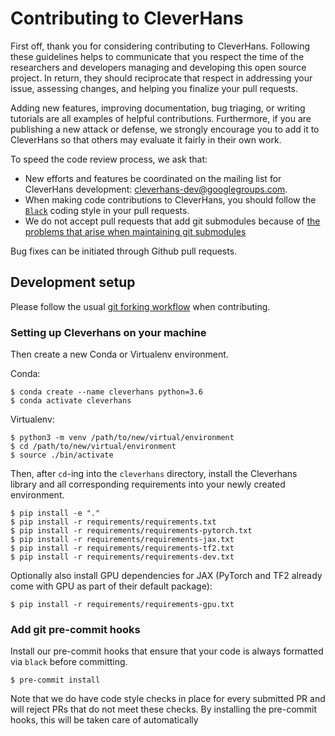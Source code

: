 # Contributing to CleverHans

First off, thank you for considering contributing to CleverHans.
Following these guidelines helps to communicate that you respect
the time of the researchers and developers managing and developing this open
source project. In return, they should reciprocate that respect in
addressing your issue, assessing changes, and helping you finalize
your pull requests.

Adding new features, improving documentation, bug triaging, or
writing tutorials are all
examples of helpful contributions.
Furthermore, if you are publishing a new attack or defense,
we strongly encourage you to add it to CleverHans so that others
may evaluate it fairly in their own work.

To speed the code review process, we ask that:

* New efforts and features be coordinated
on the mailing list for CleverHans development: [cleverhans-dev@googlegroups.com](https://groups.google.com/forum/#!forum/cleverhans-dev).
* When making code contributions to CleverHans, you should follow the
[`Black`](https://black.readthedocs.io/en/stable/index.html) coding style in your pull requests.
* We do not accept pull requests that add git submodules because of [the
  problems that arise when maintaining git
  submodules](https://medium.com/@porteneuve/mastering-git-submodules-34c65e940407)

Bug fixes can be initiated through Github pull requests.

## Development setup

Please follow the usual 
[git forking workflow](https://www.atlassian.com/git/tutorials/comparing-workflows/forking-workflow) 
when contributing.

### Setting up Cleverhans on your machine

Then create a new Conda or Virtualenv environment. 

Conda:
```
$ conda create --name cleverhans python=3.6
$ conda activate cleverhans
```

Virtualenv:
```
$ python3 -m venv /path/to/new/virtual/environment
$ cd /path/to/new/virtual/environment
$ source ./bin/activate
```

Then, after `cd`-ing into the `cleverhans` directory, install the 
Cleverhans library and all corresponding requirements into your 
newly created environment.

```
$ pip install -e "."
$ pip install -r requirements/requirements.txt
$ pip install -r requirements/requirements-pytorch.txt
$ pip install -r requirements/requirements-jax.txt
$ pip install -r requirements/requirements-tf2.txt
$ pip install -r requirements/requirements-dev.txt
```

Optionally also install GPU dependencies for JAX (PyTorch and 
TF2 already come with GPU as part of their default package):
```
$ pip install -r requirements/requirements-gpu.txt
```

### Add git pre-commit hooks

Install our pre-commit hooks that ensure that your code is always formatted
via `black` before committing.

```
$ pre-commit install
```

Note that we do have code style checks in place for every submitted 
PR and will reject PRs that do not meet these checks. By installing the 
pre-commit hooks, this will be taken care of automatically